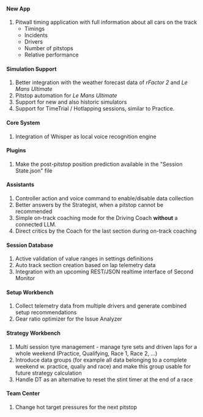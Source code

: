 #### New App
  1. Pitwall timing application with full information about all cars on the track
     - Timings
	 - Incidents
	 - Drivers
	 - Number of pitstops
	 - Relative performance

#### Simulation Support
  1. Better integration with the weather forecast data of *rFactor 2* and *Le Mans Ultimate*
  2. Pitstop automation for *Le Mans Ultimate*
  3. Support for new and also historic simulators
  4. Support for TimeTrial / Hotlapping sessions, similar to Practice.

#### Core System
  1. Integration of Whisper as local voice recognition engine

#### Plugins
  1. Make the post-pitstop position prediction available in the "Session State.json" file

#### Assistants
  1. Controller action and voice command to enable/disable data collection
  2. Better answers by the Strategist, when a pitstop cannot be recommended
  3. Simple on-track coaching mode for the Driving Coach **without** a connected LLM.
  4. Direct critics by the Coach for the last section during on-track coaching

#### Session Database
  1. Active validation of value ranges in settings definitions
  2. Auto track section creation based on lap telemetry data
  3. Integration with an upcoming REST/JSON realtime interface of Second Monitor

#### Setup Workbench
  1. Collect telemetry data from multiple drivers and generate combined setup recommendations
  2. Gear ratio optimizer for the Issue Analyzer

#### Strategy Workbench
  1. Multi session tyre management - manage tyre sets and driven laps for a whole weekend (Practice, Qualifying, Race 1, Race 2, ...)
  2. Introduce data groups (for example all data belonging to a complete weekend w. practice, qualiy and race) and make this group usable for future strategy calculation
  3. Handle DT as an alternative to reset the stint timer at the end of a race

#### Team Center
  1. Change hot target pressures for the next pitstop